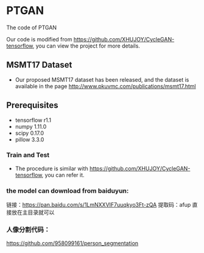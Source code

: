# PTGAN
The code of PTGAN

Our code is modified from https://github.com/XHUJOY/CycleGAN-tensorflow, you can view the project for more details.


## MSMT17 Dataset
- Our proposed MSMT17 dataset has been released, and the dataset is available in the page http://www.pkuvmc.com/publications/msmt17.html

## Prerequisites
- tensorflow r1.1
- numpy 1.11.0
- scipy 0.17.0
- pillow 3.3.0


### Train and Test
- The procedure is similar with https://github.com/XHUJOY/CycleGAN-tensorflow, you can refer it.

### the model can download from baiduyun: 
链接：https://pan.baidu.com/s/1LmNXXVIF7uuqkyo3Ft-zQA 
提取码：afup 
直接放在主目录就可以

### 人像分割代码：

https://github.com/958099161/person_segmentation
